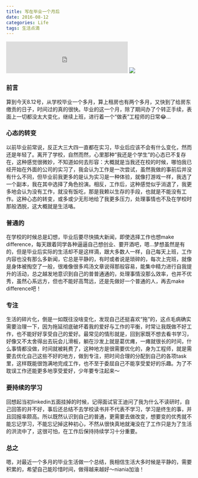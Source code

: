 ```yaml
---
title: 写在毕业一个月后
date: 2016-08-12
categories: Life
tags: 生活点滴
---
```

<iframe frameborder="no" border="0" marginwidth="0" marginheight="0" width=330 height=86 src="http://music.163.com/outchain/player?type=2&id=410042507&auto=0&height=66"></iframe>

<img src="http://7xja3v.com1.z0.glb.clouddn.com/graduate" style="text-align:center;">

### 前言
算到今天8.12号，从学校毕业一个多月，算上租房也有两个多月，又快到了给房东缴贡的日子，时间过的真的很快。毕业的这一个月，除了期间办了个转正手续，表面上一切都没太大变化，继续上班，进行着一个“做表”工程师的日常😂...

### 心态的转变
以前毕业前常说，反正大三大四一直都在实习，毕业后应该不会有什么变化，然而还是年轻了。离开了学校，自然而然，心里那种“我还是个学生”的心态已不复存在，这种感觉很微妙，不知道如何去形容：大概就是当我还在校的时候，哪怕我已经开始在外面的公司的实习了，我会认为工作是一次尝试，虽然我做的事前后并没有什么不同，但毕业前我更多的是认为实习是一种体验，就像打游戏一样，我选了一个副本，我在其中选择了角色扮演。相反，工作后，这种感觉似乎消退了，我更多地会认为没有工作，就没有饭吃，那是我赖以生存的手段，也就是不能没有工作。这种心态的转变，或多或少无形地给了我更多压力，处理事情也不及在学校时那般洒脱，这大概就是生活咯。

### 普通的
在学校的时候总是幻想，毕业后要尽快搞大新闻，即使选择工作也想make difference，每天跟着同学各种逼逼自己想创业、要开酒吧，嗯...梦想虽然是有的，但是毕业后实际的生活却不是这样滴，跟大多数人一样，自己每天上班，工作内容也没有那么多新闻，它总是平静的，有时或者说是琐碎的，每次上完班，就像是身体被掏空了一般，很难像很多鸡汤文章说得那般容易，能集中精力进行自我提升的活动，总之越发地意识到自己的普普通通的，处理事情没那么效率，也并不优秀，虽然心系远方，但也不能好高骛远，还是先做好一个普通的人，再去make difference吧！

### 专注
生活的碎片化，倒是一如既往没啥变化，发现自己还挺喜欢“拖”的，这点毛病确实需要治理一下，因为拖延彻底破坏着我的爱好与工作的平衡，时常让我既做不好工作，也不能好好享受自己的爱好。最常见的情形就是，回到家既不想去看书学习，好像又不太舍得出去玩会儿滑板，躺在沙发上就是葛优瘫，一瘫就很长的时间，什么事情都没做，时间就被耗费了，这种地方是很需要优化的，身为工程师，就是需要去优化自己这些不好的地方，做到专注，把时间合理的分配到自己的各项task里，这样既能很饱满地完成工作，也不至于委屈自己不能享受爱好的乐趣。为了不耽误工作还能更多地享受爱好，少年要专注起来～

### 要持续的学习
回想起当初linkedin五面挂掉的时候，记得面试官王迪问了我为什么不读研时，自己回答的并不好，事后还总结不去学校读书并不代表不学习，学习是终生的事，并且回报率颇高。所以既然认识到自己的普通，更需要去做改变，想要变的优秀就不能忘记学习，不能忘记掉这种初心，不然从很快真地就淹没在了工作只是为了生活的洪流中了，这很可怕，在工作后保持持续学习十分重要。

### 总之
嗯，对最近一个多月的毕业生活做一个总结，我相信生活大多时候是平静的，需要积累的，希望自己能珍惜时间，做得越来越好～niania加油！
